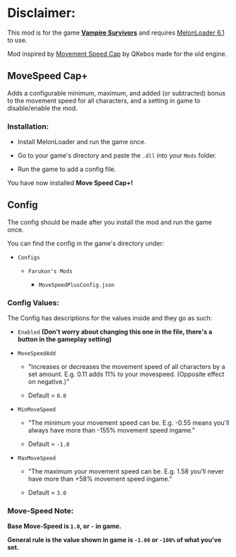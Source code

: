 # Disclaimer:
This mod is for the game [**Vampire Survivors**](https://store.steampowered.com/app/1794680/Vampire_Survivors/) and requires [MelonLoader 6.1](https://github.com/LavaGang/MelonLoader/releases) to use.

Mod inspired by [Movement Speed Cap](https://www.nexusmods.com/vampiresurvivors/mods/65) by QKebos made for the old engine.

## MoveSpeed Cap+

Adds a configurable minimum, maximum, and added (or subtracted) bonus to the movement speed for all characters, and a setting in game to disable/enable the mod.

### Installation:
- Install MelonLoader and run the game once.

- Go to your game's directory and paste the `.dll` into your `Mods` folder.

- Run the game to add a config file.

You have now installed **Move Speed Cap+!**

## Config

The config should be made after you install the mod and run the game once.

You can find the config in the game's directory under: 
- `Configs`

  - `Farukon's Mods`

    - `MoveSpeedPlusConfig.json`
    
### Config Values:

The Config has descriptions for the values inside and they go as such:

- `Enabled` **(Don't worry about changing this one in the file, there's a button in the gameplay setting)**

- `MoveSpeedAdd`

  - "Increases or decreases the movement speed of all characters by a set amount. E.g. 0.11 adds 11% to your movespeed. (Opposite effect on negative.)"
  
  - Default = `0.0`
  
- `MinMoveSpeed`

  - "The minimum your movement speed can be. E.g. -0.55 means you'll always have more than -155% movement speed ingame."
  
  - Default = `-1.0`
  
- `MaxMoveSpeed`

  - "The maximum your movement speed can be. E.g. 1.58 you'll never have more than +58% movement speed ingame."
  
  - Default = `3.0`
  
### Move-Speed Note:  
  
**Base Move-Speed is `1.0`, or `-` in game.**

**General rule is the value shown in game is `-1.00` or `-100%` of what you've set.**
